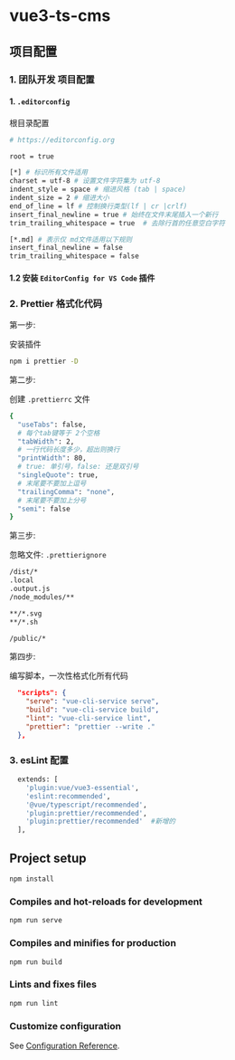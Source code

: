 # vue3-ts-cms

## 项目配置

### 1. 团队开发 项目配置

#### 1. `.editorconfig`

根目录配置

```bash
# https://editorconfig.org

root = true

[*] # 标识所有文件适用
charset = utf-8 # 设置文件字符集为 utf-8
indent_style = space # 缩进风格 (tab | space)
indent_size = 2 # 缩进大小
end_of_line = lf # 控制换行类型(lf | cr |crlf)
insert_final_newline = true # 始终在文件末尾插入一个新行
trim_trailing_whitespace = true  # 去除行首的任意空白字符

[*.md] # 表示仅 md文件适用以下规则
insert_final_newline = false
trim_trailing_whitespace = false
```



#### 1.2 安装 `EditorConfig for VS Code` 插件



### 2. Prettier 格式化代码

第一步: 

安装插件

```bash
npm i prettier -D
```



第二步: 

创建 `.prettierrc` 文件

```bash
{
  "useTabs": false,
  # 每个tab键等于 2个空格
  "tabWidth": 2,
  # 一行代码长度多少，超出则换行
  "printWidth": 80,
  # true: 单引号，false: 还是双引号
  "singleQuote": true,
  # 末尾要不要加上逗号
  "trailingComma": "none",
  # 末尾要不要加上分号
  "semi": false
}
```



第三步: 

忽略文件: `.prettierignore`

```bash
/dist/*
.local
.output.js
/node_modules/**

**/*.svg
**/*.sh

/public/*

```



第四步: 

编写脚本，一次性格式化所有代码

```json
  "scripts": {
    "serve": "vue-cli-service serve",
    "build": "vue-cli-service build",
    "lint": "vue-cli-service lint",
    "prettier": "prettier --write ."
  },
```





### 3. esLint 配置

```bash
  extends: [
    'plugin:vue/vue3-essential',
    'eslint:recommended',
    '@vue/typescript/recommended',
    'plugin:prettier/recommended',
    'plugin:prettier/recommended'  #新增的
  ],
```





## Project setup

```
npm install
```

### Compiles and hot-reloads for development

```
npm run serve
```

### Compiles and minifies for production

```
npm run build
```

### Lints and fixes files

```
npm run lint
```

### Customize configuration

See [Configuration Reference](https://cli.vuejs.org/config/).